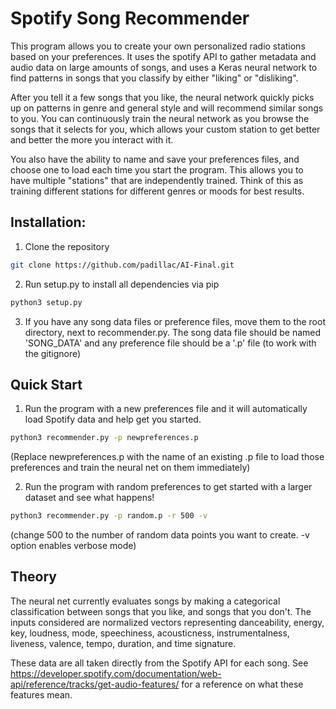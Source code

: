 # Spotify Song Recommender

This program allows you to create your own personalized radio stations based on your preferences. It uses the spotify API to gather metadata and audio data on large amounts of songs, and uses a Keras neural network to find patterns in songs that you classify by either "liking" or "disliking".

After you tell it a few songs that you like, the neural network quickly picks up on patterns in genre and general style and will recommend similar songs to you. You can continuously train the neural network as you browse the songs that it selects for you, which allows your custom station to get better and better the more you interact with it.

You also have the ability to name and save your preferences files, and choose one to load each time you start the program. This allows you to have multiple "stations" that are independently trained. Think of this as training different stations for different genres or moods for best results.


## Installation:

1. Clone the repository

```bash
git clone https://github.com/padillac/AI-Final.git
```

2. Run setup.py to install all dependencies via pip

```bash
python3 setup.py
```

3. If you have any song data files or preference files, move them to the root directory, next to recommender.py. The song data file should be named 'SONG_DATA' and any preference file should be a '.p' file (to work with the gitignore)

## Quick Start

1. Run the program with a new preferences file and it will automatically load Spotify data and help get you started.

```bash
python3 recommender.py -p newpreferences.p
```

 (Replace newpreferences.p with the name of an existing .p file to load those preferences and train the neural net on them immediately)

 2. Run the program with random preferences to get started with a larger dataset and see what happens!

 ```bash
python3 recommender.py -p random.p -r 500 -v
 ```

 (change 500 to the number of random data points you want to create. -v option enables verbose mode)



## Theory

The neural net currently evaluates songs by making a categorical classification between songs that you like, and songs that you don't. The inputs considered are normalized vectors representing danceability, energy, key, loudness, mode, speechiness, acousticness, instrumentalness, liveness, valence, tempo, duration, and time signature.

These data are all taken directly from the Spotify API for each song. See https://developer.spotify.com/documentation/web-api/reference/tracks/get-audio-features/ for a reference on what these features mean.
